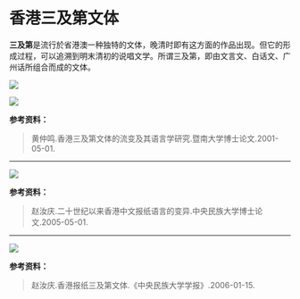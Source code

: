 # 香港三及第文体

**三及第**是流行於省港澳一种独特的文体，晚清时即有这方面的作品出现。但它的形成过程，可以追溯到明末清初的说唱文学。所谓三及第，即由文言文、白话文、广州话所组合而成的文体。

<!--
![](https://wx4.sinaimg.cn/large/69144085ly1g8e8spow1uj20ki0vw0vn.jpg)

![](https://wx3.sinaimg.cn/large/69144085ly1g8e8std7m3j20lw0yo0zg.jpg)
-->

![](https://s2.ax1x.com/2019/10/29/KgzB8J.jpg)

![](https://s2.ax1x.com/2019/10/29/KgzD29.jpg)

**参考资料：**

> 黄仲鸣.香港三及第文体的流变及其语言学研究.暨南大学博士论文.2001-05-01.

----------

<!--
![](https://wx1.sinaimg.cn/large/69144085ly1g8e8swyzzvj20me0y4qcv.jpg)
-->

![](https://s2.ax1x.com/2019/10/29/Kgz6Dx.jpg)

**参考资料：**

> 赵汝庆.二十世纪以来香港中文报纸语言的变异.中央民族大学博士论文.2005-05-01.

----------

<!--
![](https://wx2.sinaimg.cn/large/69144085ly1g8e8sm7tmyj20pe12caqx.jpg)
-->

![](https://s2.ax1x.com/2019/10/29/KgzrvR.jpg)

**参考资料：**

> 赵汝庆.香港报纸三及第文体.《中央民族大学学报》.2006-01-15.
